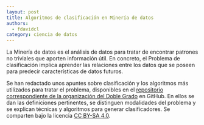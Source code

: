 ```yaml
---
layout: post
title: Algoritmos de clasificación en Minería de datos
authors:
  - fdavidcl
category: ciencia de datos
---
```


La Minería de datos es el análisis de datos para tratar de encontrar
patrones no triviales que aporten información útil. En concreto, el
Problema de clasificación implica aprender las relaciones entre los
datos que se poseen para predecir características de datos futuros.

Se han redactado unos apuntes sobre clasificación y los algoritmos
más utilizados para tratar el problema, disponibles en el [repositorio
correspondiente de la organización del Doble Grado](http://github.com/dgiim/data-mining-classification/)
en GitHub. En ellos se dan las definiciones pertinentes, se distinguen
modalidades del problema y se explican técnicas y algoritmos para 
generar clasificadores. Se comparten bajo la licencia [CC BY-SA 4.0](http://creativecommons.org/licenses/by-sa/4.0/).